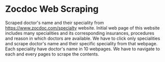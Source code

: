 # Zocdoc Web Scraping

Scraped doctor's name and their speciality from https://www.zocdoc.com/specialty website. Initial web page of this website includes many specialities and its corresponding insurances, procedures and reason in which doctors are available. We have to click only specialities and scrape doctor's name and their specific speciality from that webpage. Each speciality have doctor's name in 10 webpages. We have to navigate to each and every pages to scrape the contents.

